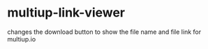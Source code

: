 # multiup-link-viewer
changes the download button to show the file name and file link for multiup.io
